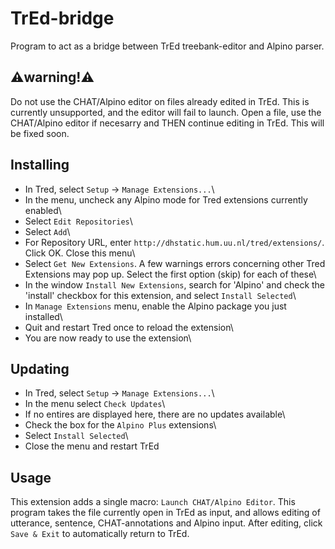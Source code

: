 # TrEd-bridge
Program to act as a bridge between TrEd treebank-editor and Alpino parser. 

## :warning:warning!:warning:
Do not use the CHAT/Alpino editor on files already edited in TrEd. This is currently unsupported, and the editor will fail to launch. Open a file, use the CHAT/Alpino editor if necesarry and THEN continue editing in TrEd. This will be fixed soon.

## Installing
- In Tred, select `Setup` -> `Manage Extensions...`\
- In the menu, uncheck any Alpino mode for Tred extensions currently enabled\
- Select `Edit Repositories`\
- Select `Add`\
- For Repository URL, enter `http://dhstatic.hum.uu.nl/tred/extensions/`. Click OK. Close this menu\
- Select `Get New Extensions`. A few warnings errors concerning other Tred Extensions may pop up. Select the first option (skip) for each of these\
- In the window `Install New Extensions`, search for 'Alpino' and check the 'install' checkbox for this extension, and select `Install Selected`\
- In `Manage Extensions` menu, enable the Alpino package you just installed\
- Quit and restart Tred once to reload the extension\
- You are now ready to use the extension\

## Updating
- In Tred, select `Setup` -> `Manage Extensions...`\
- In the menu select `Check Updates`\
- If no entires are displayed here, there are no updates available\
- Check the box for the `Alpino Plus` extensions\
- Select `Install Selected`\
- Close the menu and restart TrEd

## Usage 
This extension adds a single macro: `Launch CHAT/Alpino Editor`. This program takes the file currently open in TrEd as input, and allows editing of utterance, sentence, CHAT-annotations and Alpino input. After editing, click `Save & Exit` to automatically return to TrEd. 
